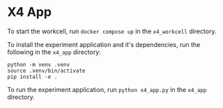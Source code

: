 # X4 App

To start the workcell, run `docker compose up` in the `x4_workcell` directory.

To install the experiment application and it's dependencies, run the following in the `x4_app` directory:

```
python -m venv .venv
source .venv/bin/activate
pip install -e .
```

To run the experiment application, run `python x4_app.py` in the `x4_app` directory.

